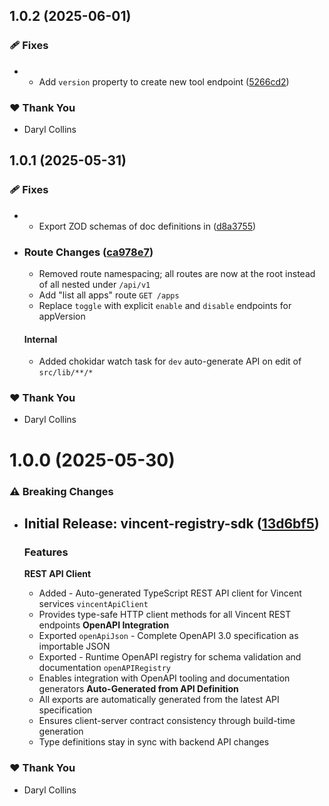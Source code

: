 ## 1.0.2 (2025-06-01)

### 🩹 Fixes

- - Add `version` property to create new tool endpoint ([5266cd2](https://github.com/LIT-Protocol/Vincent/commit/5266cd2))

### ❤️ Thank You

- Daryl Collins

## 1.0.1 (2025-05-31)

### 🩹 Fixes

- - Export ZOD schemas of doc definitions in ([d8a3755](https://github.com/LIT-Protocol/Vincent/commit/d8a3755))
- ### Route Changes ([ca978e7](https://github.com/LIT-Protocol/Vincent/commit/ca978e7))

  - Removed route namespacing; all routes are now at the root instead of all nested under `/api/v1`
  - Add "list all apps" route `GET /apps`
  - Replace `toggle` with explicit `enable` and `disable` endpoints for appVersion

  #### Internal

  - Added chokidar watch task for `dev` auto-generate API on edit of `src/lib/**/*`

### ❤️ Thank You

- Daryl Collins

# 1.0.0 (2025-05-30)

### ⚠️ Breaking Changes

- ## Initial Release: vincent-registry-sdk ([13d6bf5](https://github.com/LIT-Protocol/Vincent/commit/13d6bf5))

  ### Features

  **REST API Client**

  - Added - Auto-generated TypeScript REST API client for Vincent services `vincentApiClient`
  - Provides type-safe HTTP client methods for all Vincent REST endpoints
    **OpenAPI Integration**
  - Exported `openApiJson` - Complete OpenAPI 3.0 specification as importable JSON
  - Exported - Runtime OpenAPI registry for schema validation and documentation `openAPIRegistry`
  - Enables integration with OpenAPI tooling and documentation generators
    **Auto-Generated from API Definition**
  - All exports are automatically generated from the latest API specification
  - Ensures client-server contract consistency through build-time generation
  - Type definitions stay in sync with backend API changes

### ❤️ Thank You

- Daryl Collins
